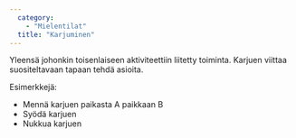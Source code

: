 ```yaml
---
  category: 
    - "Mielentilat"
  title: "Karjuminen"
---
```

Yleensä johonkin toisenlaiseen aktiviteettiin liitetty toiminta. Karjuen viittaa suositeltavaan tapaan tehdä asioita.

Esimerkkejä:

* Mennä karjuen paikasta A paikkaan B
* Syödä karjuen
* Nukkua karjuen